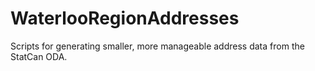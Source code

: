 # WaterlooRegionAddresses
Scripts for generating smaller, more manageable address data from the StatCan ODA.
